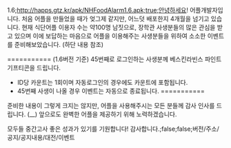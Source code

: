 1.6;http://happs.gtz.kr/apk/NHFoodAlarm1.6.apk;true;안녕하세요! 어플개발자입니다.
처음 어플을 만들었을 때가 엊그제 같지만, 어느덧 배포한지 4개월을 넘기고 있습니다.
현재 식단어플 이용자 수는 약100명 남짓으로, 장학관 사생분들의 많은 관심을 받고 있으며 
이에 보답하는 마음으로 어플을 이용해주는 사생분들을 위하여 소소한 이벤트를 준비해보았습니다. 
(하단 내용 참조)

===========
 (1.6버전 기준) 45번째로 로그인하는 사생분께 베스킨라빈스 파인트 기프티콘을 드립니다.
 * ID당 카운트는 1회이며 자동로그인의 경우에도 카운트에 포함됩니다.
 * 45번째 사생이 나올 경우 이벤트는 자동으로 종료됩니다.
===========

준비한 내용이 그렇게 크지는 않지만, 어플을 사용해주시는 모든 분들께 감사 인사를 드립니다. (__)
앞으로도 완벽한 어플을 제공하기 위해 노력하겠습니다.

모두들 중간고사 좋은 성과가 있기를 기원합니다! 감사합니다.;false;false;버전/주소/공지/공지내용/대전/이벤트
